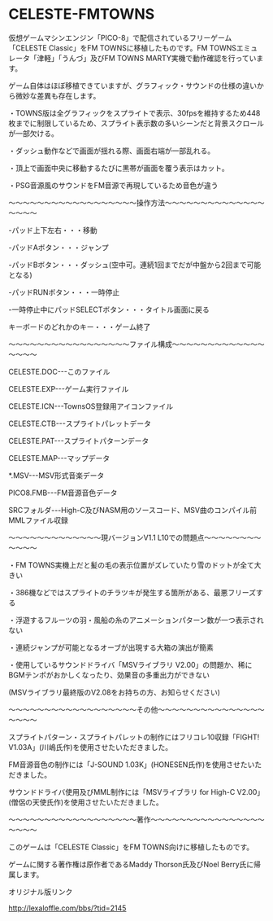 # CELESTE-FMTOWNS
仮想ゲームマシンエンジン「PICO-8」で配信されているフリーゲーム「CELESTE Classic」をFM TOWNSに移植したものです。FM TOWNSエミュレータ「津軽」「うんづ」及びFM TOWNS MARTY実機で動作確認を行っています。

ゲーム自体はほぼ移植できていますが、グラフィック・サウンドの仕様の違いから微妙な差異も存在します。

・TOWNS版は全グラフィックをスプライトで表示、30fpsを維持するため448枚までに制限しているため、スプライト表示数の多いシーンだと背景スクロールが一部欠ける。

・ダッシュ動作などで画面が揺れる際、画面右端が一部乱れる。

・頂上で画面中央に移動するたびに黒帯が画面を覆う表示はカット。

・PSG音源風のサウンドをFM音源で再現しているため音色が違う




～～～～～～～～～～～～～～～～～～操作方法～～～～～～～～～～～～～～～～～～

-パッド上下左右・・・移動

-パッドAボタン・・・ジャンプ

-パッドBボタン・・・ダッシュ(空中可。連続1回までだが中盤から2回まで可能となる)

-パッドRUNボタン・・・一時停止

-一時停止中にパッドSELECTボタン・・・タイトル画面に戻る

キーボードのどれかのキー・・・ゲーム終了




～～～～～～～～～～～～～～～～～ファイル構成～～～～～～～～～～～～～～～～～

CELESTE.DOC---このファイル

CELESTE.EXP---ゲーム実行ファイル

CELESTE.ICN---TownsOS登録用アイコンファイル

CELESTE.CTB---スプライトパレットデータ

CELESTE.PAT---スプライトパターンデータ

CELESTE.MAP---マップデータ

*.MSV---MSV形式音楽データ

PICO8.FMB---FM音源音色データ

SRCフォルダ---High-C及びNASM用のソースコード、MSV曲のコンパイル前MMLファイル収録




～～～～～～～～～～～～～現バージョンV1.1 L10での問題点～～～～～～～～～～～～

・FM TOWNS実機上だと髪の毛の表示位置がズレていたり雪のドットが全て大きい

・386機などではスプライトのチラツキが発生する箇所がある、最悪フリーズする

・浮遊するフルーツの羽・風船の糸のアニメーションパターン数が一つ表示されない

・連続ジャンプが可能となるオーブが出現する大箱の演出が簡素

・使用しているサウンドドライバ「MSVライブラリ V2.00」の問題か、稀にBGMテンポがおかしくなったり、効果音の多重出力ができない

  (MSVライブラリ最終版のV2.08をお持ちの方、お知らせください)
  
  


～～～～～～～～～～～～～～～～～～その他～～～～～～～～～～～～～～～～～～～

スプライトパターン・スプライトパレットの制作にはフリコレ10収録「FIGHT! V1.03A」(川嶋氏作)を使用させたいただきました。


FM音源音色の制作には「J-SOUND 1.03K」(HONESEN氏作)を使用させたいただきました。


サウンドドライバ使用及びMML制作には「MSVライブラリ for High-C V2.00」(僧侶の天使氏作)を使用させたいただきました。



～～～～～～～～～～～～～～～～～～著作～～～～～～～～～～～～～～～～～～～～

このゲームは「CELESTE Classic」をFM TOWNS向けに移植したものです。

ゲームに関する著作権は原作者であるMaddy Thorson氏及びNoel Berry氏に帰属します。

オリジナル版リンク

http://lexaloffle.com/bbs/?tid=2145
